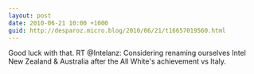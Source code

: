 ```yaml
---
layout: post
date: 2010-06-21 10:00 +1000
guid: http://desparoz.micro.blog/2010/06/21/t16657019560.html
---
```

Good luck with that. RT @Intelanz: Considering renaming ourselves Intel New Zealand &amp; Australia after the All White's achievement vs Italy.
